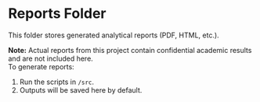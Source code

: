 # Reports Folder

This folder stores generated analytical reports (PDF, HTML, etc.).

**Note:** Actual reports from this project contain confidential academic results and are not included here.  
To generate reports:
1. Run the scripts in `/src`.
2. Outputs will be saved here by default.
